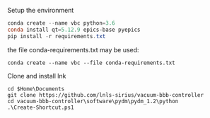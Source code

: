 Setup the environment

```powershell
conda create --name vbc python=3.6
conda install qt=5.12.9 epics-base pyepics
pip install -r requirements.txt
```

the file conda-requirements.txt may be used:
```
conda create --name vbc --file conda-requirements.txt
```

Clone and install lnk

```
cd $Home\Documents
git clone https://github.com/lnls-sirius/vacuum-bbb-controller
cd vacuum-bbb-controller\software\pydm\pydm_1.2\python
.\Create-Shortcut.ps1
```

